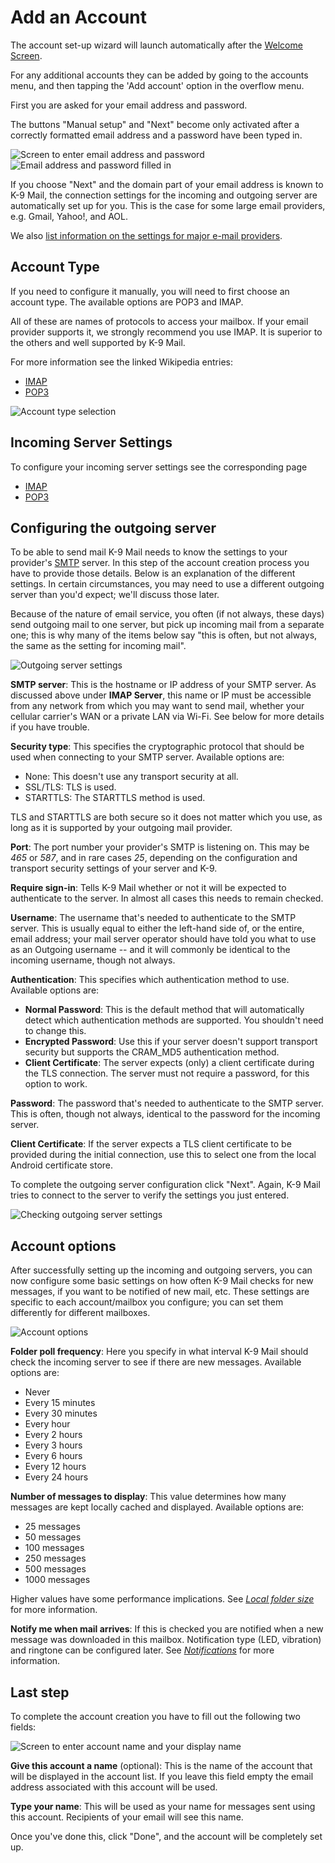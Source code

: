 # Add an Account
The account set-up wizard will launch automatically after the [Welcome Screen](../setup/welcome.md). 

For any additional accounts they can be added by going to the accounts menu, 
and then tapping the 'Add account' option in the overflow menu.

First you are asked for your email address and password.

The buttons "Manual setup" and "Next" become only activated after a correctly formatted email address and a password
have been typed in.

![Screen to enter email address and password](img/account_setup_step1_empty.png) ![Email address and password filled in](img/account_setup_step1_filled_in.png)

If you choose "Next" and the domain part of your email address is known to K-9 Mail, the connection settings for the 
incoming and outgoing server are automatically set up for you. This is the case for some large email providers, 
e.g. Gmail, Yahoo!, and AOL.

We also [list information on the settings for major e-mail providers](provider_settings.md).

## Account Type

If you need to configure it manually, you will need to first choose an account type.
The available options are POP3 and IMAP.

All of these are names of protocols to access your mailbox. If your email provider supports it, we strongly recommend 
you use IMAP. It is superior to the others and well supported by K-9 Mail.

For more information see the linked Wikipedia entries:

* [IMAP](https://en.wikipedia.org/wiki/Internet_Message_Access_Protocol)
* [POP3](https://en.wikipedia.org/wiki/Post_Office_Protocol)

![Account type selection](img/account_setup_step2_account_type_selection.png)

## Incoming Server Settings

To configure your incoming server settings see the corresponding page

* [IMAP](incoming_imap.md)
* [POP3](incoming_pop3.md)

## Configuring the outgoing server

To be able to send mail K-9 Mail needs to know the settings to your provider's 
[SMTP](https://en.wikipedia.org/wiki/SMTP) server. In this step of the account creation process you have to provide 
those details. Below is an explanation of the different settings. In certain circumstances, you may need to use a 
different outgoing server than you'd expect; we'll discuss those later.

Because of the nature of email service, you often (if not always, these days) send outgoing mail to one server, but 
pick up incoming mail from a separate one; this is why many of the items below say "this is often, but not always, the
 same as the setting for incoming mail".

![Outgoing server settings](img/account_setup_step4_smtp_outgoing_server.png)

**SMTP server**: This is the hostname or IP address of your SMTP server. As discussed above under **IMAP Server**, this
name or IP must be accessible from any network from which you may want to send mail, whether your cellular carrier's
WAN or a private LAN via Wi-Fi. See below for more details if you have trouble.

**Security type**: This specifies the cryptographic protocol that should be used when connecting to your SMTP server. 
Available options are:

* None: This doesn't use any transport security at all.
* SSL/TLS: TLS is used.
* STARTTLS: The STARTTLS method is used.

TLS and STARTTLS are both secure so it does not matter which you use, as long as it is supported by
your outgoing mail provider.

**Port**: The port number your provider's SMTP is listening on. This may be *465* or *587*, and in rare cases *25*, 
depending on the configuration and transport security settings of your server and K-9.

**Require sign-in**: Tells K-9 Mail whether or not it will be expected to authenticate to the server. In almost all 
cases this needs to remain checked.

**Username**: The username that's needed to authenticate to the SMTP server. This is usually equal to either the
left-hand side of, or the entire, email address; your mail server operator should have told you what to use as an
Outgoing username -- and it will commonly be identical to the incoming username, though not always.

**Authentication**: This specifies which authentication method to use. Available options are:

* **Normal Password**: This is the default method that will automatically detect which authentication methods are supported.
You shouldn't need to change this.
* **Encrypted Password**: Use this if your server doesn't support transport security but supports the CRAM_MD5 authentication
method.
* **Client Certificate**: The server expects (only) a client certificate during the TLS connection. The server must not require a password, for this option to work.

**Password**: The password that's needed to authenticate to the SMTP server. This is often, though not always, identical
to the password for the incoming server.

**Client Certificate**: If the server expects a TLS client certificate to be provided during the initial connection,
use this to select one from the local Android certificate store.

To complete the outgoing server configuration click "Next". Again, K-9 Mail tries to connect to the server to verify
the settings you just entered.

![Checking outgoing server settings](img/account_setup_step4.5_smtp_checking_outgoing_server_settings.png)


## Account options

After successfully setting up the incoming and outgoing servers, you can now configure some basic settings on how often
K-9 Mail checks for new messages, if you want to be notified of new mail, etc. These settings are specific to each 
account/mailbox you configure; you can set them differently for different mailboxes.

![Account options](img/account_setup_step5_account_options.png)

**Folder poll frequency**: Here you specify in what interval K-9 Mail should check the incoming server to see if there 
are new messages. Available options are:

* Never
* Every 15 minutes
* Every 30 minutes
* Every hour
* Every 2 hours
* Every 3 hours
* Every 6 hours
* Every 12 hours
* Every 24 hours


**Number of messages to display**: This value determines how many messages are kept locally cached and displayed. 
Available options are:

* 25 messages
* 50 messages
* 100 messages
* 250 messages
* 500 messages
* 1000 messages

Higher values have some performance implications. See [*Local folder size*](../settings/account.md#local-folder-size) 
for more information.

**Notify me when mail arrives**: If this is checked you are notified when a new message was downloaded in this mailbox.
Notification type (LED, vibration) and ringtone can be configured later. See 
[*Notifications*](../settings/account.md#notifications) for more information.

## Last step

To complete the account creation you have to fill out the following two fields:

![Screen to enter account name and your display name](img/account_setup_step6_account_name.png)

**Give this account a name** (optional): This is the name of the account that will be displayed in the account list. If
you leave this field empty the email address associated with this account will be used.

**Type your name**: This will be used as your name for messages sent using this account. Recipients
of your email will see this name.

Once you've done this, click "Done", and the account will be completely set up.
